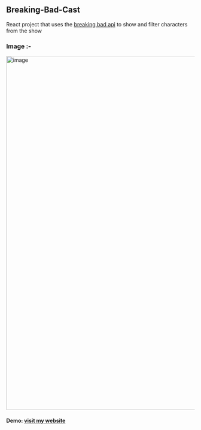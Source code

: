 ## Breaking-Bad-Cast
React project that uses the [breaking bad api](https://breakingbadapi.com/documentation)  to show and filter characters from the show
 
 ### Image :-
 <img width="944" alt="image" src="https://user-images.githubusercontent.com/78966839/159010895-38d24594-ee09-41ba-9cc9-82c32db750fc.png">

 #### Demo: [ visit my website](https://pattjoshi.github.io/Breaking-Bad-Cast/ "click to open")

